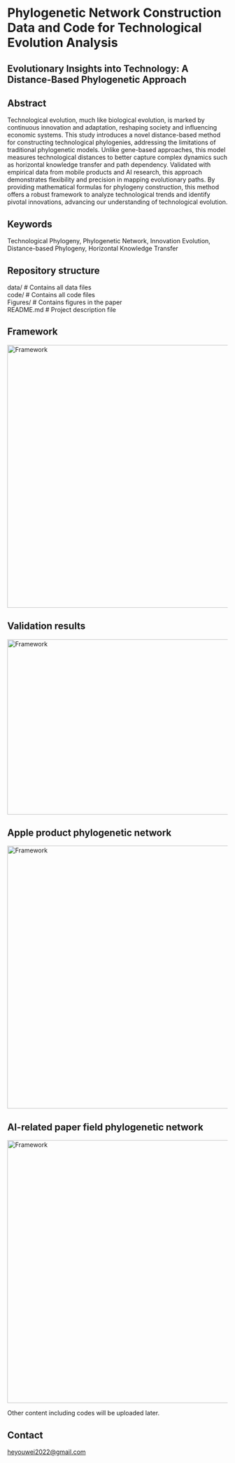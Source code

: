 # Phylogenetic Network Construction Data and Code for Technological Evolution Analysis
## Evolutionary Insights into Technology: A Distance-Based Phylogenetic Approach  
## Abstract
Technological evolution, much like biological evolution, is marked by continuous innovation and adaptation, reshaping society and influencing economic systems. This study introduces a novel distance-based method for constructing technological phylogenies, addressing the limitations of traditional phylogenetic models. Unlike gene-based approaches, this model measures technological distances to better capture complex dynamics such as horizontal knowledge transfer and path dependency. Validated with empirical data from mobile products and AI research, this approach demonstrates flexibility and precision in mapping evolutionary paths. By providing mathematical formulas for phylogeny construction, this method offers a robust framework to analyze technological trends and identify pivotal innovations, advancing our understanding of technological evolution.
## Keywords  
Technological Phylogeny, Phylogenetic Network, Innovation Evolution, Distance-based Phylogeny, Horizontal Knowledge Transfer  
## Repository structure  
  data/ # Contains all data files  
  code/ # Contains all code files  
  Figures/ # Contains figures in the paper  
  README.md # Project description file
## Framework    
<img src="Figures/drawio (16).png" alt="Framework" width="600" height="600">  

## Validation results
<img src="Figures/radar.png" alt="Framework" width="800" height="400"> 

## Apple product phylogenetic network  
<img src="Figures/fig1.jpg" alt="Framework" width="1000" height="600">  

## AI-related paper field phylogenetic network  
<img src="Figures/AI_Artificial Intelligence_1960_2019_content_5_tangled_3_0.4_network_with_legend_primary_topic.subfield.display_name.png" alt="Framework" width="1000" height="600">   

Other content including codes will be uploaded later.  
## Contact  
heyouwei2022@gmail.com  
